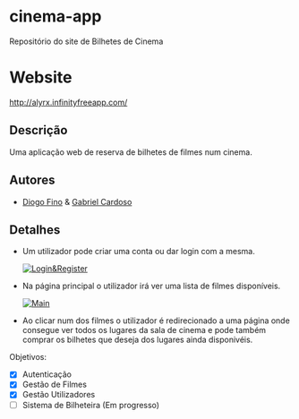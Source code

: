 # cinema-app

Repositório do site de Bilhetes de Cinema

# Website

http://alyrx.infinityfreeapp.com/

## Descrição

Uma aplicação web de reserva de bilhetes de filmes num cinema.

## Autores

-   [Diogo Fino](https://github.com/alyrx)
    & [Gabriel Cardoso](https://github.com/CiberQuaza)

## Detalhes

-   Um utilizador pode criar uma conta ou dar login com a mesma.
    <!-- Imgspace -->

    [![Login&Register](images/readme/Login_Register.png)](http://alyrx.infinityfreeapp.com/register)

-   Na página principal o utilizador irá ver uma lista de filmes disponíveis.
    <!-- Imgspace -->

    [![Main](images/readme/MainPage.png)](http://alyrx.infinityfreeapp.com/)

-   Ao clicar num dos filmes o utilizador é redirecionado a uma página onde consegue ver todos os lugares da sala de cinema e pode também comprar os bilhetes que deseja dos lugares ainda disponivéis.
<!-- Imgspace -->

Objetivos:
- [x] Autenticação
- [x] Gestão de Filmes
- [x] Gestão Utilizadores
- [ ] Sistema de Bilheteira (Em progresso)
